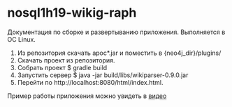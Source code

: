 # nosql1h19-wikig-raph
Документация по сборке и развертыванию приложения.
Выполняется в ОС Linux.
1) 	Из репозитория скачать apoc*.jar и поместить в {neo4j_dir}/plugins/
2) 	Скачать проект из репозитория.
3) 	Собрать проект
	$ gradle build
4) 	Запустить сервер
$ java -jar build/libs/wikiparser-0.9.0.jar
5) Перейти по http://localhost:8080/html/index.html. 


Пример работы приложения можно увидеть в [видео](https://youtu.be/3kzx-wKIb8E)
